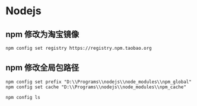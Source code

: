 # Nodejs

## npm 修改为淘宝镜像
```
npm config set registry https://registry.npm.taobao.org
```

## npm 修改全局包路径
```
npm config set prefix "D:\\Programs\\nodejs\\node_modules\\npm_global"
npm config set cache "D:\\Programs\\nodejs\\node_modules\\npm_cache"

npm config ls
```